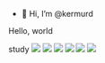 - 👋 Hi, I’m @kermurd


Hello, world

study
<img src="https://img.shields.io/badge/JAVA-007396?style=flat-square&logo=java&logoColor=white"/>
<img src="https://img.shields.io/badge/HTML5-E34f26?style=flat-square&logo=HTML5&logoColor=white"/>
<img src="https://img.shields.io/badge/SQLdeveloper-f80000?style=flat-square&logo=ORACLE&logoColor=white"/>
<img src="https://img.shields.io/badge/CSS3-1572B6?style=flat-square&logo=ORACLE&logoColor=white"/>
<img src="https://img.shields.io/badge/JavaScript-f7df1e?style=flat-square&logo=JavaScript&logoColor=white"/>
<img src="https://img.shields.io/badge/jQuery-0769ad?style=flat-square&logo=jQuery&logoColor=white"/>
